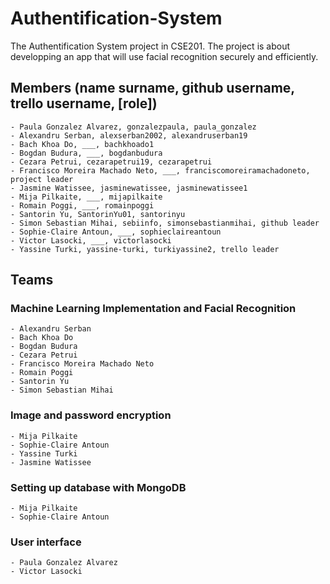 # Authentification-System
The Authentification System project in CSE201.
The project is about developping an app that will use facial recognition securely and efficiently.

## Members (name surname, github username, trello username, [role])

    - Paula Gonzalez Alvarez, gonzalezpaula, paula_gonzalez
    - Alexandru Serban, alexserban2002, alexandruserban19
    - Bach Khoa Do, ___, bachkhoado1
    - Bogdan Budura, ___, bogdanbudura
    - Cezara Petrui, cezarapetrui19, cezarapetrui
    - Francisco Moreira Machado Neto, ___, franciscomoreiramachadoneto, project leader
    - Jasmine Watissee, jasminewatissee, jasminewatissee1
    - Mija Pilkaite, ___, mijapilkaite
    - Romain Poggi, ___, romainpoggi
    - Santorin Yu, SantorinYu01, santorinyu
    - Simon Sebastian Mihai, sebiinfo, simonsebastianmihai, github leader
    - Sophie-Claire Antoun, ___, sophieclaireantoun
    - Victor Lasocki, ___, victorlasocki
    - Yassine Turki, yassine-turki, turkiyassine2, trello leader

## Teams

### Machine Learning Implementation and Facial Recognition

    - Alexandru Serban
    - Bach Khoa Do
    - Bogdan Budura
    - Cezara Petrui
    - Francisco Moreira Machado Neto
    - Romain Poggi
    - Santorin Yu
    - Simon Sebastian Mihai

### Image and password encryption

    - Mija Pilkaite
    - Sophie-Claire Antoun
    - Yassine Turki
    - Jasmine Watissee
    
### Setting up database with MongoDB
    
    - Mija Pilkaite
    - Sophie-Claire Antoun

### User interface
    
    - Paula Gonzalez Alvarez
    - Victor Lasocki

